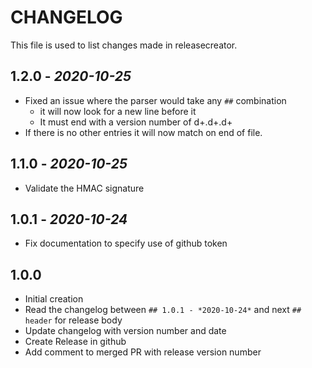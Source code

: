 # CHANGELOG

This file is used to list changes made in releasecreator.

## 1.2.0 - *2020-10-25*

- Fixed an issue where the parser would take any `##` combination
  - it will now look for a new line before it
  - It must end with a version number of d+.d+.d+
- If there is no other entries it will now match on end of file.

## 1.1.0 - *2020-10-25*

- Validate the HMAC signature

## 1.0.1 - *2020-10-24*

- Fix documentation to specify use of github token

## 1.0.0

- Initial creation
- Read the changelog between `## 1.0.1 - *2020-10-24*` and next `## header` for release body
- Update changelog with version number and date
- Create Release in github
- Add comment to merged PR with release version number
